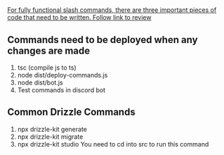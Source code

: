 #

[For fully functional slash commands, there are three important pieces of code that need to be written. Follow link to review](https://discordjs.guide/creating-your-bot/command-handling.htmlhttps:/)



## Commands need to be deployed when any changes are made

1. tsc (compile js to ts)
2. node dist/deploy-commands.js
3. node dist/bot.js
4. Test commands in discord bot

## Common Drizzle Commands

1. npx drizzle-kit generate
2. npx drizzle-kit migrate
3. npx drizzle-kit studio
  You need to cd into src to run this command
